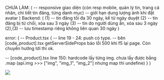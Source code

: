 CHƯA LÀM: (
-- responsive giao diện (còn resp mobile, quản lý tin, trang cá nhân, chi tiết tin đăng, từng danh mục)
-- giới hạn dung lượng ảnh khi đặt avatar
)
Backend: (
(1) -- tin đăng tối đa 30 ngày, kể từ ngày duyệt
(2) -- tin đăng bị từ chối, xóa sau 3 ngày
(3) -- tin do người dùng ẩn, xóa sau 3 ngày
(2),(3) -- lưu timestamp riêng không liên quan 30 ngày
)

error: (
-- Product.tsx {
-- line 19 - 24: push có type.
-- bên [code_product].tsx getServerSideProps báo lỗi 500 khi f5 lại page. Còn chuyển hướng tới thì ok.

-- [code_product].tsx line 150: hardcode lấy từng img. chưa lấy được bằng .map (api.img >>> ["img", "img_1", "img_2"] nhưng map thì undefine)
}
)

<img src=objectURL>
<div style={{ backgroundImage: `url(${base64})` }}></div>
